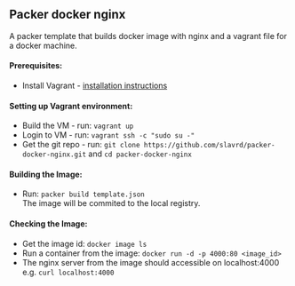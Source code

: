 ## Packer docker nginx
A packer template that builds docker image with nginx and a vagrant file for a docker machine.

#### Prerequisites:
* Install Vagrant - [installation instructions](https://www.vagrantup.com/downloads.html)

#### Setting up Vagrant environment:
* Build the VM - run: `vagrant up`
* Login to VM - run: `vagrant ssh -c "sudo su -"`
* Get the git repo - run: `git clone https://github.com/slavrd/packer-docker-nginx.git` and `cd packer-docker-nginx`

#### Building the Image:
* Run: `packer build template.json`<br>
The image will be commited to the local registry.

#### Checking the Image:
* Get the image id: `docker image ls`
* Run a container from the image: `docker run -d -p 4000:80 <image_id>`
* The nginx server from the image should accessible on localhost:4000 e.g. `curl localhost:4000`
